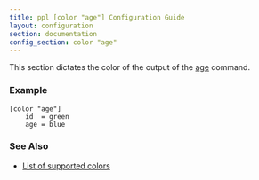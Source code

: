 ```yaml
---
title: ppl [color "age"] Configuration Guide
layout: configuration
section: documentation
config_section: color "age"
---
```


This section dictates the color of the output of the
[age](/documentation/commands/age) command.

### Example

    [color "age"]
        id  = green
        age = blue

### See Also

* [List of supported colors](http://ppladdressbook.blueprint/documentation/configuration/color#list_of_supported_colors)

